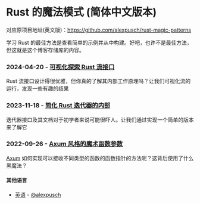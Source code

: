 # Rust 的魔法模式 (简体中文版本)

对应原项目地址(英文版)：https://github.com/alexpusch/rust-magic-patterns

学习 Rust 的最佳方法是查看简单的示例并从中构建。好吧，也许不是最佳方法，但这就是这个博客存储库的内容。

### 2024-04-20 - [可视化探索 Rust 流接口](rust-stream-visualized/Readme_ZH_CN.md)
Rust 流接口设计得很优雅，但你真的了解其内部工作原理吗？让我们可视化流的运行，发现一些有趣的结果

### 2023-11-18 - [简化 Rust 迭代器的内部](dumbing-down-iterator/Readme_ZH_CN.md)
迭代器接口及其文档对于初学者来说可能很吓人。让我们通过实现一个简单的版本来了解它

### 2022-09-26 - [Axum 风格的魔术函数参数](axum-style-magic-function-param/Readme_ZH_CN.md)
[Axum](https://github.com/tokio-rs/axum) 如何实现可以接收不同类型的函数的函数指针的方法呢？这背后使用了什么黑魔法？

#### 其他语言
- [英语](https://github.com/alexpusch/rust-magic-patterns) - <a href="https://github.com/alexpusch">@alexpusch</a>

